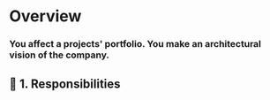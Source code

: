

# Overview
### You affect a projects' portfolio. You make an architectural vision of the company. 

## 🦉 1. Responsibilities

